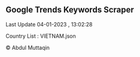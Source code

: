 

## Google Trends Keywords Scraper 
 
Last Update 04-01-2023 , 13:02:28

Country List :
VIETNAM.json



© Abdul Muttaqin 
